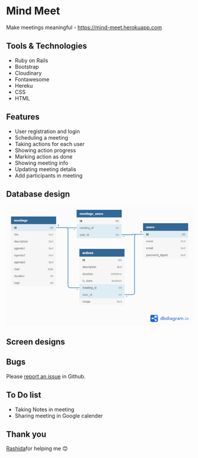 # Mind Meet

Make meetings meaningful - https://mind-meet.herokuapp.com

## Tools & Technologies
* Ruby on Rails
* Bootstrap
* Cloudinary
* Fontawesome
* Hereku
* CSS
* HTML

## Features

* User registration and login
* Scheduling a meeting
* Taking actions for each user
* Showing action progress
* Marking action as done
* Showing meeting info
* Updating meeting detalis
* Add participants in meeting

## Database design

![ER Diagram](docs/entity-relationship-diagram.png)

## Screen designs


## Bugs

Please [report an issue](https://github.com/gopipatell/mind-meet/issues/new) in Github.  

## To Do list

* Taking Notes in meeting
* Sharing meeting in Google calender


## Thank you

[Rashida](https://github.com/rashidabengali)for helping me 😊	
